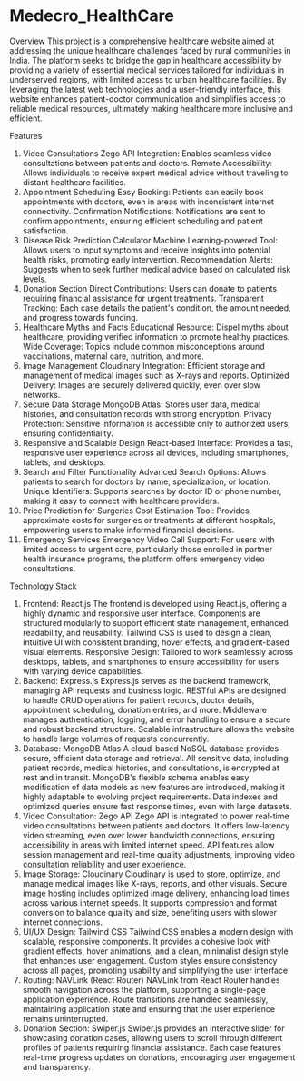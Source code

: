 # Medecro_HealthCare

Overview
This project is a comprehensive healthcare website aimed at addressing the unique healthcare challenges faced by rural communities in India. The platform seeks to bridge the gap in healthcare accessibility by providing a variety of essential medical services tailored for individuals in underserved regions, with limited access to urban healthcare facilities. By leveraging the latest web technologies and a user-friendly interface, this website enhances patient-doctor communication and simplifies access to reliable medical resources, ultimately making healthcare more inclusive and efficient.

Features
1. Video Consultations
Zego API Integration: Enables seamless video consultations between patients and doctors.
Remote Accessibility: Allows individuals to receive expert medical advice without traveling to distant healthcare facilities.
2. Appointment Scheduling
Easy Booking: Patients can easily book appointments with doctors, even in areas with inconsistent internet connectivity.
Confirmation Notifications: Notifications are sent to confirm appointments, ensuring efficient scheduling and patient satisfaction.
3. Disease Risk Prediction Calculator
Machine Learning-powered Tool: Allows users to input symptoms and receive insights into potential health risks, promoting early intervention.
Recommendation Alerts: Suggests when to seek further medical advice based on calculated risk levels.
4. Donation Section
Direct Contributions: Users can donate to patients requiring financial assistance for urgent treatments.
Transparent Tracking: Each case details the patient's condition, the amount needed, and progress towards funding.
5. Healthcare Myths and Facts
Educational Resource: Dispel myths about healthcare, providing verified information to promote healthy practices.
Wide Coverage: Topics include common misconceptions around vaccinations, maternal care, nutrition, and more.
6. Image Management
Cloudinary Integration: Efficient storage and management of medical images such as X-rays and reports.
Optimized Delivery: Images are securely delivered quickly, even over slow networks.
7. Secure Data Storage
MongoDB Atlas: Stores user data, medical histories, and consultation records with strong encryption.
Privacy Protection: Sensitive information is accessible only to authorized users, ensuring confidentiality.
8. Responsive and Scalable Design
React-based Interface: Provides a fast, responsive user experience across all devices, including smartphones, tablets, and desktops.
9. Search and Filter Functionality
Advanced Search Options: Allows patients to search for doctors by name, specialization, or location.
Unique Identifiers: Supports searches by doctor ID or phone number, making it easy to connect with healthcare providers.
10. Price Prediction for Surgeries
Cost Estimation Tool: Provides approximate costs for surgeries or treatments at different hospitals, empowering users to make informed financial decisions.
11. Emergency Services
Emergency Video Call Support: For users with limited access to urgent care, particularly those enrolled in partner health insurance programs, the platform offers emergency video consultations.

Technology Stack
1. Frontend: React.js
The frontend is developed using React.js, offering a highly dynamic and responsive user interface.
Components are structured modularly to support efficient state management, enhanced readability, and reusability.
Tailwind CSS is used to design a clean, intuitive UI with consistent branding, hover effects, and gradient-based visual elements.
Responsive Design: Tailored to work seamlessly across desktops, tablets, and smartphones to ensure accessibility for users with varying device capabilities.
2. Backend: Express.js
Express.js serves as the backend framework, managing API requests and business logic.
RESTful APIs are designed to handle CRUD operations for patient records, doctor details, appointment scheduling, donation entries, and more.
Middleware manages authentication, logging, and error handling to ensure a secure and robust backend structure.
Scalable infrastructure allows the website to handle large volumes of requests concurrently.
3. Database: MongoDB Atlas
A cloud-based NoSQL database provides secure, efficient data storage and retrieval.
All sensitive data, including patient records, medical histories, and consultations, is encrypted at rest and in transit.
MongoDB's flexible schema enables easy modification of data models as new features are introduced, making it highly adaptable to evolving project requirements.
Data indexes and optimized queries ensure fast response times, even with large datasets.
4. Video Consultation: Zego API
Zego API is integrated to power real-time video consultations between patients and doctors.
It offers low-latency video streaming, even over lower bandwidth connections, ensuring accessibility in areas with limited internet speed.
API features allow session management and real-time quality adjustments, improving video consultation reliability and user experience.
5. Image Storage: Cloudinary
Cloudinary is used to store, optimize, and manage medical images like X-rays, reports, and other visuals.
Secure image hosting includes optimized image delivery, enhancing load times across various internet speeds.
It supports compression and format conversion to balance quality and size, benefiting users with slower internet connections.
6. UI/UX Design: Tailwind CSS
Tailwind CSS enables a modern design with scalable, responsive components.
It provides a cohesive look with gradient effects, hover animations, and a clean, minimalist design style that enhances user engagement.
Custom styles ensure consistency across all pages, promoting usability and simplifying the user interface.
7. Routing: NAVLink (React Router)
NAVLink from React Router handles smooth navigation across the platform, supporting a single-page application experience.
Route transitions are handled seamlessly, maintaining application state and ensuring that the user experience remains uninterrupted.
8. Donation Section: Swiper.js
Swiper.js provides an interactive slider for showcasing donation cases, allowing users to scroll through different profiles of patients requiring financial assistance.
Each case features real-time progress updates on donations, encouraging user engagement and transparency.


